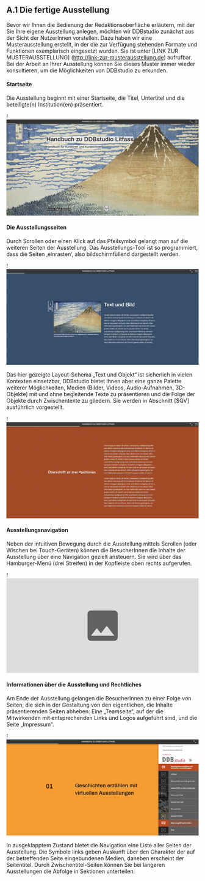 ## A.1 Die fertige Ausstellung

Bevor wir Ihnen die Bedienung der Redaktionsoberfläche erläutern, mit der Sie Ihre eigene Ausstellung anlegen, möchten wir DDBstudio zunächst aus der Sicht der NutzerInnen vorstellen. Dazu haben wir eine Musterausstellung erstellt, in der die zur Verfügung stehenden Formate und Funktionen exemplarisch eingesetzt wurden. Sie ist unter [LINK ZUR MUSTERAUSSTELLUNG] (http://link-zur-musterausstellung.de) aufrufbar. Bei der Arbeit an Ihrer Ausstellung können Sie dieses Muster immer wieder konsultieren, um die Möglichkeiten von DDBstudio zu erkunden.

#### Startseite

Die Ausstellung beginnt mit einer Startseite, die Titel, Untertitel und die beteiligte(n) Institution(en) präsentiert.

!![Abb. A.1-1 – Startseite der Ausstellung][A-1_1]

#### Die Ausstellungsseiten

Durch Scrollen oder einen Klick auf das Pfeilsymbol gelangt man auf die weiteren Seiten der Ausstellung. Das Ausstellungs-Tool ist so programmiert, dass die Seiten ‚einrasten‘, also bildschirmfüllend dargestellt werden.

!![Abb. A.1-2 – eine Seite der Ausstellung (hier: Text und Objekt)][A-1_2]

Das hier gezeigte Layout-Schema „Text und Objekt“ ist sicherlich in vielen Kontexten einsetzbar, DDBstudio bietet Ihnen aber eine ganze Palette weiterer Möglichkeiten, Medien (Bilder, Videos, Audio-Aufnahmen, 3D-Objekte) mit und ohne begleitende Texte zu präsentieren und die Folge der Objekte durch Zwischentexte zu gliedern. Sie werden in Abschnitt [$QV] ausführlich vorgestellt.

!![Abb. A.1-3 – ein Zwischentext mit seitlicher Überschrift][A-1_3]

#### Ausstellungsnavigation

Neben der intuitiven Bewegung durch die Ausstellung mittels Scrollen (oder Wischen bei Touch-Geräten) können die BesucherInnen die Inhalte der Ausstellung über eine Navigation gezielt ansteuern. Sie wird über das Hamburger-Menü (drei Streifen) in der Kopfleiste oben rechts aufgerufen.

!![Abb. A.1-4 – ausgeklappte Ausstellungsnavigation][A-1_4]

#### Informationen über die Ausstellung und Rechtliches

Am Ende der Ausstellung gelangen die BesucherInnen zu einer Folge von Seiten, die sich in der Gestaltung von den eigentlichen, die Inhalte präsentierenden Seiten abheben: Eine „Teamseite“, auf der die Mitwirkenden mit entsprechenden Links und Logos aufgeführt sind, und die Seite „Impressum“.

!![Abb. A.1-5 – die „Teamseite“ der Musterausstellung][A-1_5]

In ausgeklapptem Zustand bietet die Navigation eine Liste aller Seiten der Ausstellung. Die Symbole links geben Auskunft über den Charakter der auf der betreffenden Seite eingebundenen Medien, daneben erscheint der Seitentitel. Durch Zwischentitel-Seiten können Sie bei längeren Ausstellungen die Abfolge in Sektionen unterteilen.

[A-1_1]: img/A-1_1.jpg "Abb. A.1-1 – Alt-Text „in Anführungszeichen“"
[A-1_2]: img/A-1_2.jpg "Abb. A.1-2 – eine Seite der Ausstellung (hier: Text mit Objekt)"
[A-1_3]: img/A-1_3.jpg "Abb. A.1-3 – ein Zwischentext mit seitlicher Überschrift"
[A-1_4]: img/A-1_4.jpg "Abb. A.1-5 – ausgeklappte Ausstellungsnavigation"
[A-1_5]: img/A-1_5.jpg "Abb. A.1-4 – die „Teamseite“ der Musterausstellung"
